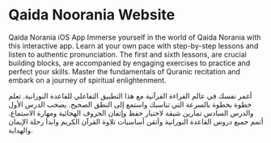 # Qaida Noorania Website
Qaida Norania iOS App Immerse yourself in the world of Qaida Norania with this interactive app. Learn at your own pace with step-by-step lessons and listen to authentic pronunciation. The first and sixth lessons, are crucial building blocks, are accompanied by engaging exercises to practice and perfect your skills. Master the fundamentals of Quranic recitation and embark on a journey of spiritual enlightenment.



أغمر نفسك في عالم القراءة القرآنية مع هذا التطبيق التفاعلي للقاعدة النورانية. تعلم خطوة بخطوة بالسرعة التي تناسبك واستمع إلى النطق الصحيح. يصحب الدرس الأول والدرس السادس تمارين شيقة لاختبار حفظ وإتقان الحروف الهجائية ومهارة الاستماع. أتمم جميع دروس القاعدة النورانية وأتقن أساسيات تلاوة القرآن الكريم وابدأ رحلة الإيمان والهداية.

